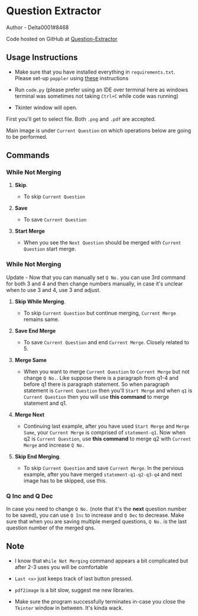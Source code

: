 # Question Extractor

Author - Delta0001#8468

Code hosted on GitHub at [Question-Extractor](https://github.com/SuperSat001/Question-Extractor)


## Usage Instructions

- Make sure that you have installed everything in `requirements.txt`. Please set-up `poppler` using [these](https://stackoverflow.com/a/53960829) instructions 

- Run `code.py` (please prefer using an IDE over terminal here as windows terminal was sometimes not taking `Ctrl+C` while code was running)

- Tkinter window will open. 

First you'll get to select file. Both `.png` and `.pdf` are accepted.

Main image is under `Current Question` on which operations below are going to be performed. 

## Commands


### While Not Merging

1. **Skip**. 
	- To skip `Current Question`

2. **Save**
	- To save `Current Question`

3. **Start Merge**
	- When you see the `Next Question` should be merged with `Current Question` start merge.


### While Not Merging

Update - Now that you can manually set `Q No.` you can use 3rd command for both 3 and 4 and then change numbers manually, in case it's unclear when to use 3 and 4, use 3 and adjust.

1. **Skip While Merging**. 
	- To skip `Current Question` but continue merging, `Current Merge` remains same.

2. **Save End Merge**
	- To save `Current Question` and end `Current Merge`. Closely related to 5.

3. **Merge Same**
	- When you want to merge `Current Question` to `Current Merge` but not change `Q No.`. Like suppose there is a paragraph from q1-4 and before q1 there is paragraph statement. So when paragraph statement is `Current Question` then you'll `Start Merge` and when `q1` is `Current Question` then you will use **this command** to merge statement and q1.

4. **Merge Next**
	- Continuing last example, after you have used `Start Merge` and `Merge Same`, your `Current Merge` is comprised of `statement-q1`. Now when q2 is `Current Question`, use **this command** to merge q2 with `Current Merge` and increase `Q No.`

5. **Skip End Merging**. 
	- To skip `Current Question` and save `Current Merge`. In the pervious example, after you have merged `statement-q1-q2-q3-q4` and next image has to be skipped, use this. 

### Q Inc and Q Dec
In case you need to change `Q No.` (note that it's the **next** question number to be saved), you can use `Q Inc` to increase and `Q Dec` to decrease. Make sure that when you are saving multiple merged questions, `Q No.` is the last question number of the merged qns.

## Note

- I know that `While Not Merging` command appears a bit complicated but after 2-3 uses you will be comfortable

- `Last <x>` just keeps track of last button pressed.

- `pdf2image` is a bit slow, suggest me new libraries.

- Make sure the program successfully terminates in-case you close the `Tkinter` window in between. It's kinda wack.

